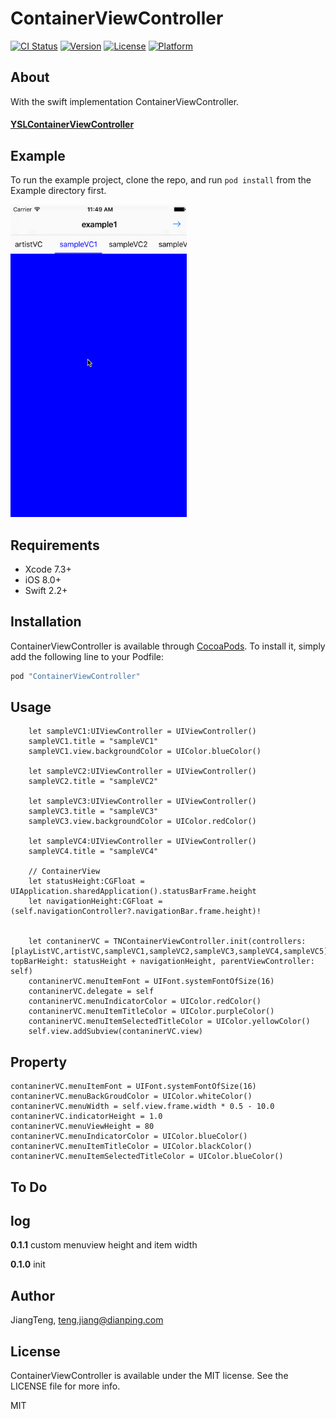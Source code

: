 # ContainerViewController

[![CI Status](http://img.shields.io/travis/JiangTeng/ContainerViewController.svg?style=flat)](https://travis-ci.org/JiangTeng/ContainerViewController)
[![Version](https://img.shields.io/cocoapods/v/ContainerViewController.svg?style=flat)](http://cocoapods.org/pods/ContainerViewController)
[![License](https://img.shields.io/cocoapods/l/ContainerViewController.svg?style=flat)](http://cocoapods.org/pods/ContainerViewController)
[![Platform](https://img.shields.io/cocoapods/p/ContainerViewController.svg?style=flat)](http://cocoapods.org/pods/ContainerViewController)

## About
With the swift implementation ContainerViewController.

#### [YSLContainerViewController](https://github.com/y-hryk/YSLContainerViewController)

## Example

To run the example project, clone the repo, and run `pod install` from the Example directory first.

<img src="images/containerView.gif" height="500px">

## Requirements
* Xcode 7.3+
* iOS 8.0+
* Swift 2.2+

## Installation

ContainerViewController is available through [CocoaPods](http://cocoapods.org). To install
it, simply add the following line to your Podfile:

```ruby
pod "ContainerViewController"
```

## Usage
        
        let sampleVC1:UIViewController = UIViewController()
        sampleVC1.title = "sampleVC1"
        sampleVC1.view.backgroundColor = UIColor.blueColor()
        
        let sampleVC2:UIViewController = UIViewController()
        sampleVC2.title = "sampleVC2"
        
        let sampleVC3:UIViewController = UIViewController()
        sampleVC3.title = "sampleVC3"
        sampleVC3.view.backgroundColor = UIColor.redColor()
        
        let sampleVC4:UIViewController = UIViewController()
        sampleVC4.title = "sampleVC4"
                
        // ContainerView
        let statusHeight:CGFloat = UIApplication.sharedApplication().statusBarFrame.height
        let navigationHeight:CGFloat = (self.navigationController?.navigationBar.frame.height)!
        
        
        let contaninerVC = TNContainerViewController.init(controllers: [playListVC,artistVC,sampleVC1,sampleVC2,sampleVC3,sampleVC4,sampleVC5], topBarHeight: statusHeight + navigationHeight, parentViewController: self)
        contaninerVC.menuItemFont = UIFont.systemFontOfSize(16)
        contaninerVC.delegate = self
		contaninerVC.menuIndicatorColor = UIColor.redColor()
        contaninerVC.menuItemTitleColor = UIColor.purpleColor()
        contaninerVC.menuItemSelectedTitleColor = UIColor.yellowColor()        		
        self.view.addSubview(contaninerVC.view)

## Property
	contaninerVC.menuItemFont = UIFont.systemFontOfSize(16)
	contaninerVC.menuBackGroudColor = UIColor.whiteColor()
	contaninerVC.menuWidth = self.view.frame.width * 0.5 - 10.0
	contaninerVC.indicatorHeight = 1.0
	contaninerVC.menuViewHeight = 80
	contaninerVC.menuIndicatorColor = UIColor.blueColor()
	contaninerVC.menuItemTitleColor = UIColor.blackColor()
	contaninerVC.menuItemSelectedTitleColor = UIColor.blueColor()        
## To Do

## log

**0.1.1** custom menuview height and item width

**0.1.0** init

## Author

JiangTeng, teng.jiang@dianping.com

## License

ContainerViewController is available under the MIT license. See the LICENSE file for more info.
    
MIT
